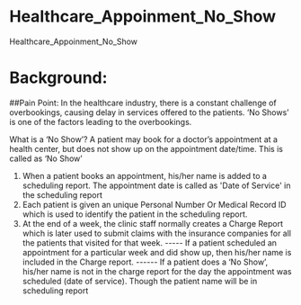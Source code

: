 # Healthcare_Appoinment_No_Show
Healthcare_Appoinment_No_Show

# Background:
##Pain Point: 
In the healthcare industry, there is a constant challenge of overbookings, causing delay in services offered to the patients. ‘No Shows’ is one of the factors leading to the overbookings.

What is a ‘No Show’? A patient may book for a doctor’s appointment at a health center, but does not show up on the appointment date/time. This is called as ‘No Show’ 
1) When a patient books an appointment, his/her name is added to a scheduling report. The appointment date is called as 'Date of Service' in the scheduling report 
2) Each patient is given an unique Personal Number Or Medical Record ID which is used to identify the patient in the scheduling report.
3) At the end of a week, the clinic staff normally creates a Charge Report which is later used to submit claims with the insurance companies for all the patients that visited for that week. 
----- If a patient scheduled an appointment for a particular week and did show up, then his/her name is included in the Charge report.
------ If a patient does a ‘No Show’, his/her name is not in the charge report for the day the appointment was scheduled (date of service). Though the patient name will be in scheduling report
